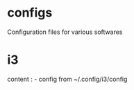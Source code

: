# configs
Configuration files for various softwares

# i3
  content :
    - config from  ~/.config/i3/config
